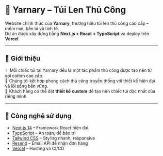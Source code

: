 # 🧶 Yarnary – Túi Len Thủ Công

Website chính thức của **Yarnary**, thương hiệu túi len thủ công cao cấp – mềm mại, bền bỉ và tinh tế.  
Dự án được xây dựng bằng **Next.js + React + TypeScript** và deploy trên **Vercel**.

---

## 🌟 Giới thiệu

✨ Mỗi chiếc túi tại Yarnary đều là một tác phẩm thủ công được tạo nên từ sợi cotton cao cấp.  
🌱 Chúng tôi kết hợp phong cách thủ công truyền thống với thiết kế hiện đại và lối sống bền vững.  
🎨 Khách hàng có thể đặt **thiết kế custom** để tạo nên chiếc túi độc nhất của riêng mình.

---

## 🚀 Công nghệ sử dụng

- [Next.js 14](https://nextjs.org/) – Framework React hiện đại
- [TypeScript](https://www.typescriptlang.org/) – An toàn, dễ bảo trì
- [Tailwind CSS](https://tailwindcss.com/) – Styling nhanh, responsive
- [Resend](https://resend.com/) – Email API để nhận đơn hàng
- [Vercel](https://vercel.com/) – Hosting và CI/CD
